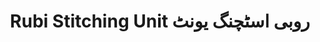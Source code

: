 ---
title: "Rubi Stitching Unit روبی اسٹچنگ یونٹ"
url: /karachi/rubi-stitching-unit-rwby-sttchng-ywntt/
shop: tailor
---
